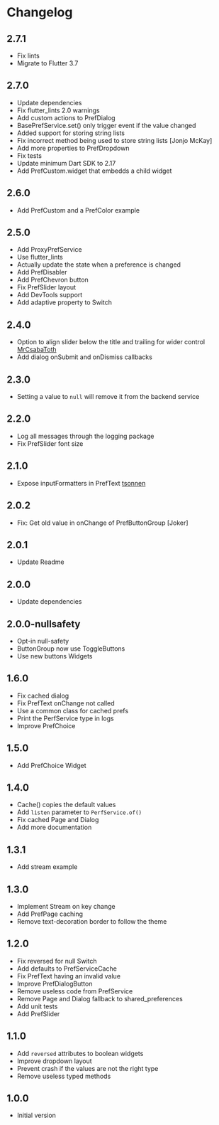 # Changelog

## 2.7.1

- Fix lints
- Migrate to Flutter 3.7

## 2.7.0

- Update dependencies
- Fix flutter_lints 2.0 warnings
- Add custom actions to PrefDialog
- BasePrefService.set() only trigger event if the value changed
- Added support for storing string lists
- Fix incorrect method being used to store string lists [Jonjo McKay]
- Add more properties to PrefDropdown
- Fix tests
- Update minimum Dart SDK to 2.17
- Add PrefCustom.widget that embedds a child widget

## 2.6.0

- Add PrefCustom and a PrefColor example

## 2.5.0

- Add ProxyPrefService
- Use flutter_lints
- Actually update the state when a preference is changed
- Add PrefDisabler
- Add PrefChevron button
- Fix PrefSlider layout
- Add DevTools support
- Add adaptive property to Switch

## 2.4.0

- Option to align slider below the title and trailing for wider control [MrCsabaToth](https://github.com/MrCsabaToth)
- Add dialog onSubmit and onDismiss callbacks

## 2.3.0

- Setting a value to `null` will remove it from the backend service

## 2.2.0

- Log all messages through the logging package
- Fix PrefSlider font size

## 2.1.0

- Expose inputFormatters in PrefText [tsonnen](https://github.com/tsonnen)

## 2.0.2

- Fix: Get old value in onChange of PrefButtonGroup [Joker]

## 2.0.1

- Update Readme

## 2.0.0

- Update dependencies

## 2.0.0-nullsafety

- Opt-in null-safety
- ButtonGroup now use ToggleButtons
- Use new buttons Widgets

## 1.6.0

- Fix cached dialog
- Fix PrefText onChange not called
- Use a common class for cached prefs
- Print the PerfService type in logs
- Improve PrefChoice

## 1.5.0

- Add PrefChoice Widget

## 1.4.0

- Cache() copies the default values
- Add `listen` parameter to `PerfService.of()`
- Fix cached Page and Dialog
- Add more documentation

## 1.3.1

- Add stream example

## 1.3.0

- Implement Stream on key change
- Add PrefPage caching
- Remove text-decoration border to follow the theme

## 1.2.0

- Fix reversed for null Switch
- Add defaults to PrefServiceCache
- Fix PrefText having an invalid value
- Improve PrefDialogButton
- Remove useless code from PrefService
- Remove Page and Dialog fallback to shared_preferences
- Add unit tests
- Add PrefSlider

## 1.1.0

- Add `reversed` attributes to boolean widgets
- Improve dropdown layout
- Prevent crash if the values are not the right type
- Remove useless typed methods

## 1.0.0

- Initial version
